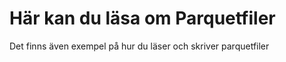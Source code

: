 # Här kan du läsa om Parquetfiler

Det finns även exempel på hur du läser och skriver parquetfiler 
